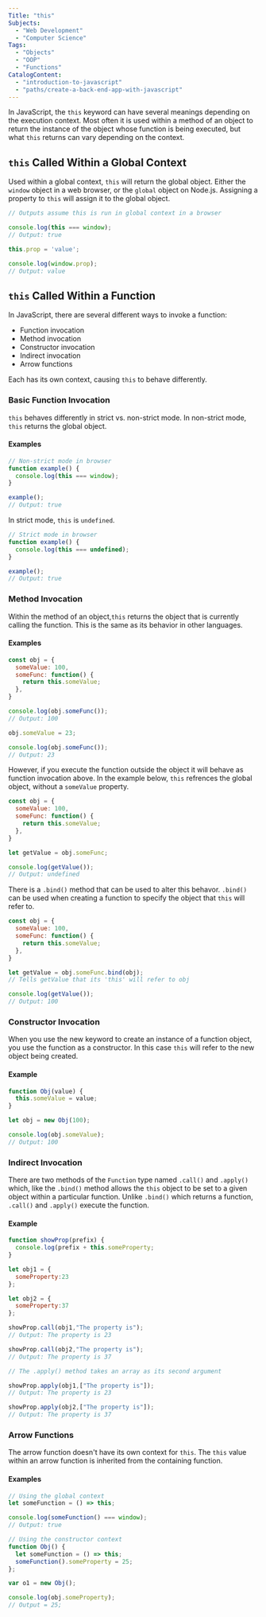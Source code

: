 ```yaml
---
Title: "this" 
Subjects: 
  - "Web Development"
  - "Computer Science"
Tags:
  - "Objects"
  - "OOP"
  - "Functions"
CatalogContent: 
  - "introduction-to-javascript"
  - "paths/create-a-back-end-app-with-javascript"
---
```


In JavaScript, the `this` keyword can have several meanings depending on the execution context. Most often it is used within a method of an object to return the instance of the object whose function is being executed, but what `this` returns can vary depending on the context.

## `this` Called Within a Global Context

Used within a global context, `this` will return the global object. Either the `window` object in a web browser, or the `global` object on Node.js.
Assigning a property to `this` will assign it to the global object.

```javascript
// Outputs assume this is run in global context in a browser

console.log(this === window);
// Output: true

this.prop = 'value';

console.log(window.prop);
// Output: value
```

## `this` Called Within a Function

In JavaScript, there are several different ways to invoke a function:

- Function invocation
- Method invocation
- Constructor invocation
- Indirect invocation
- Arrow functions

Each has its own context, causing `this` to behave differently.

### Basic Function Invocation

`this` behaves differently in strict vs. non-strict mode. In non-strict mode, `this` returns the global object.

#### Examples

```javascript
// Non-strict mode in browser
function example() {
  console.log(this === window);
}

example();
// Output: true
```

In strict mode, `this` is `undefined`.

```javascript
// Strict mode in browser
function example() {
  console.log(this === undefined);
}

example();
// Output: true
```

### Method Invocation

Within the method of an object,`this` returns the object that is currently calling the function. This is the same as its behavior in other languages.

#### Examples

```javascript
const obj = {
  someValue: 100,
  someFunc: function() {
    return this.someValue;
  },
}

console.log(obj.someFunc());
// Output: 100

obj.someValue = 23;

console.log(obj.someFunc());
// Output: 23
```

However, if you execute the function outside the object it will behave as function invocation above.
In the example below, `this` refrences the global object, without a `someValue` property.

```javascript
const obj = {
  someValue: 100,
  someFunc: function() {
    return this.someValue;
  },
}

let getValue = obj.someFunc;

console.log(getValue());
// Output: undefined
```

There is a `.bind()` method that can be used to alter this behavor. `.bind()` can be used when creating a function to specify the object that `this` will refer to.

```javascript
const obj = {
  someValue: 100,
  someFunc: function() {
    return this.someValue;
  },
}

let getValue = obj.someFunc.bind(obj);
// Tells getValue that its 'this' will refer to obj

console.log(getValue());
// Output: 100
```

### Constructor Invocation

When you use the new keyword to create an instance of a function object, you use the function as a constructor.
In this case `this` will refer to the new object being created.

#### Example

```javascript
function Obj(value) {
  this.someValue = value;
}

let obj = new Obj(100);

console.log(obj.someValue);
// Output: 100
```

### Indirect Invocation

There are two methods of the `Function` type named `.call()` and `.apply()` which, like the `.bind()` method allows the `this` object to be set to a given object within a particular function. Unlike `.bind()` which returns a function, `.call()` and `.apply()` execute the function.

#### Example

```javascript
function showProp(prefix) {
  console.log(prefix + this.someProperty;
}

let obj1 = {
  someProperty:23
};

let obj2 = {
  someProperty:37
};

showProp.call(obj1,"The property is");
// Output: The property is 23

showProp.call(obj2,"The property is");
// Output: The property is 37

// The .apply() method takes an array as its second argument

showProp.apply(obj1,["The property is"]);
// Output: The property is 23

showProp.apply(obj2,["The property is"]);
// Output: The property is 37
```

### Arrow Functions

The arrow function doesn't have its own context for `this`. 
The `this` value within an arrow function is inherited from the containing function.

#### Examples

```javascript
// Using the global context
let someFunction = () => this;

console.log(someFunction() === window);
// Output: true
```

```javascript
// Using the constructor context
function Obj() {
  let someFunction = () => this;
  someFunction().someProperty = 25;
};

var o1 = new Obj();

console.log(obj.someProperty);
// Output = 25;
```
